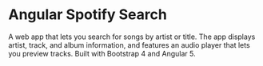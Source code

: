 # Angular Spotify Search

A web app that lets you search for songs by artist or title. The app displays artist, track, and album information, and features an audio player that lets you preview tracks. Built with Bootstrap 4 and Angular 5.